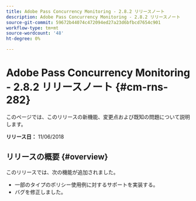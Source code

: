 ```yaml
---
title: Adobe Pass Concurrency Monitoring - 2.8.2 リリースノート
description: Adobe Pass Concurrency Monitoring - 2.8.2 リリースノート
source-git-commit: 59672b44074c472094ed27a23d6bfbcd7654c901
workflow-type: tm+mt
source-wordcount: '48'
ht-degree: 0%

---
```



# Adobe Pass Concurrency Monitoring - 2.8.2 リリースノート {#cm-rns-282}

このページでは、このリリースの新機能、変更点および既知の問題について説明します。

**リリース日：** 11/06/2018

## リリースの概要 {#overview}

このリリースでは、次の機能が追加されました。

* 一部のタイプのポリシー使用例に対するサポートを実装する。
* バグを修正しました。

